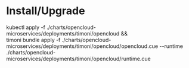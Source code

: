 # Install/Upgrade
kubectl apply -f ./charts/opencloud-microservices/deployments/timoni/opencloud && \
timoni bundle apply -f ./charts/opencloud-microservices/deployments/timoni/opencloud/opencloud.cue --runtime ./charts/opencloud-microservices/deployments/timoni/opencloud/runtime.cue



